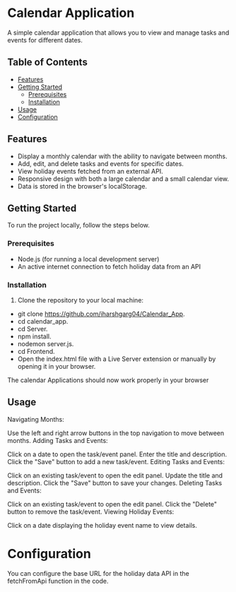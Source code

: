 # Calendar Application

A simple calendar application that allows you to view and manage tasks and events for different dates.

## Table of Contents

- [Features](#features)
- [Getting Started](#getting-started)
  - [Prerequisites](#prerequisites)
  - [Installation](#installation)
- [Usage](#usage)
- [Configuration](#configuration)

## Features

- Display a monthly calendar with the ability to navigate between months.
- Add, edit, and delete tasks and events for specific dates.
- View holiday events fetched from an external API.
- Responsive design with both a large calendar and a small calendar view.
- Data is stored in the browser's localStorage.

## Getting Started

To run the project locally, follow the steps below.

### Prerequisites

- Node.js (for running a local development server)
- An active internet connection to fetch holiday data from an API

### Installation

1. Clone the repository to your local machine:

- git clone https://github.com/iharshgarg04/Calendar_App.
- cd calendar_app.
- cd Server.
- npm install.
- nodemon server.js.
- cd Frontend.
- Open the index.html file with a Live Server extension or manually by opening it in your browser.

The calendar Applications should now work properly in your browser

## Usage

Navigating Months:

Use the left and right arrow buttons in the top navigation to move between months.
Adding Tasks and Events:

Click on a date to open the task/event panel.
Enter the title and description.
Click the "Save" button to add a new task/event.
Editing Tasks and Events:

Click on an existing task/event to open the edit panel.
Update the title and description.
Click the "Save" button to save your changes.
Deleting Tasks and Events:

Click on an existing task/event to open the edit panel.
Click the "Delete" button to remove the task/event.
Viewing Holiday Events:

Click on a date displaying the holiday event name to view details.

# Configuration

You can configure the base URL for the holiday data API in the fetchFromApi function in the code.


